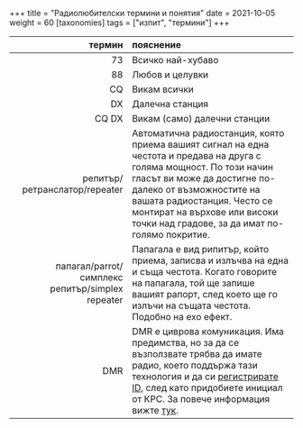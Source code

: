 +++
title = "Радиолюбителски термини и понятия"
date = 2021-10-05
weight = 60
[taxonomies]
tags = ["изпит", "термини"]
+++

| термин | пояснение |
| ---: | :--- |
| 73 | Всичко най-хубаво |
| 88 | Любов и целувки |
| CQ | Викам всички |
| DX | Далечна станция |
| CQ DX | Викам (само) далечни станции |
| репитър/ретранслатор/repeater | Автоматична радиостанция, която приема вашият сигнал на една честота и предава на друга с голяма мощност. По този начин гласът ви може да достигне по-далеко от възможностите на вашата радиостанция. Често се монтират на върхове или високи точки над градове, за да имат по-голямо покритие. |
| папагал/parrot/симплекс репитър/simplex repeater | Папагала е вид рипитър, който приема, записва и излъчва на една и съща честота. Когато говорите на папагала, той ще запише вашият рапорт, след което ще го излъчи на същата честота. Подобно на ехо ефект. |
| DMR | DMR е циврова комуникация. Има предимства, но за да се възползвате трябва да имате радио, което поддържа тази технология и да си [регистрирате ID](https://radioid.net/), след като придобиете инициал от КРС. За повече информация вижте [тук](https://www.dmrfordummies.com/). |

